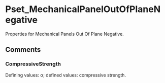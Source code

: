 # Pset_MechanicalPanelOutOfPlaneNegative

Properties for Mechanical Panels Out Of Plane Negative.

## Comments

### CompressiveStrength

Defining values: α; defined values: compressive strength.

